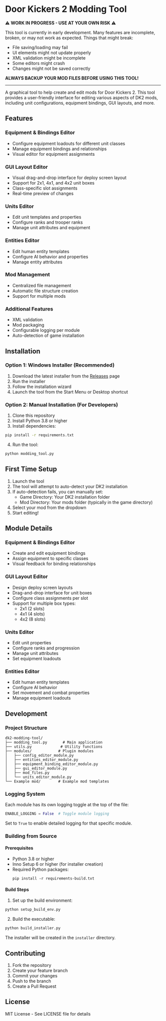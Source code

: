 # Door Kickers 2 Modding Tool

⚠️ **WORK IN PROGRESS - USE AT YOUR OWN RISK** ⚠️

This tool is currently in early development. Many features are incomplete, broken, or may not work as expected. Things that might break:
- File saving/loading may fail
- UI elements might not update properly
- XML validation might be incomplete
- Some editors might crash
- Changes might not be saved correctly

**ALWAYS BACKUP YOUR MOD FILES BEFORE USING THIS TOOL!**

---

A graphical tool to help create and edit mods for Door Kickers 2. This tool provides a user-friendly interface for editing various aspects of DK2 mods, including unit configurations, equipment bindings, GUI layouts, and more.

## Features

### Equipment & Bindings Editor
- Configure equipment loadouts for different unit classes
- Manage equipment bindings and relationships
- Visual editor for equipment assignments

### GUI Layout Editor
- Visual drag-and-drop interface for deploy screen layout
- Support for 2x1, 4x1, and 4x2 unit boxes
- Class-specific slot assignments
- Real-time preview of changes

### Units Editor
- Edit unit templates and properties
- Configure ranks and trooper ranks
- Manage unit attributes and equipment

### Entities Editor
- Edit human entity templates
- Configure AI behavior and properties
- Manage entity attributes

### Mod Management
- Centralized file management
- Automatic file structure creation
- Support for multiple mods

### Additional Features
- XML validation
- Mod packaging
- Configurable logging per module
- Auto-detection of game installation

## Installation

### Option 1: Windows Installer (Recommended)
1. Download the latest installer from the [Releases](https://github.com/yourusername/dk2-modding-tool/releases) page
2. Run the installer
3. Follow the installation wizard
4. Launch the tool from the Start Menu or Desktop shortcut

### Option 2: Manual Installation (For Developers)
1. Clone this repository
2. Install Python 3.8 or higher
3. Install dependencies:
```bash
pip install -r requirements.txt
```
4. Run the tool:
```bash
python modding_tool.py
```

## First Time Setup

1. Launch the tool
2. The tool will attempt to auto-detect your DK2 installation
3. If auto-detection fails, you can manually set:
   - Game Directory: Your DK2 installation folder
   - Mod Directory: Your mods folder (typically in the game directory)
4. Select your mod from the dropdown
5. Start editing!

## Module Details

### Equipment & Bindings Editor
- Create and edit equipment bindings
- Assign equipment to specific classes
- Visual feedback for binding relationships

### GUI Layout Editor
- Design deploy screen layouts
- Drag-and-drop interface for unit boxes
- Configure class assignments per slot
- Support for multiple box types:
  - 2x1 (2 slots)
  - 4x1 (4 slots)
  - 4x2 (8 slots)

### Units Editor
- Edit unit properties
- Configure ranks and progression
- Manage unit attributes
- Set equipment loadouts

### Entities Editor
- Edit human entity templates
- Configure AI behavior
- Set movement and combat properties
- Manage equipment loadouts

## Development

### Project Structure
```
dk2-modding-tool/
├── modding_tool.py       # Main application
├── utils.py             # Utility functions
├── modules/            # Plugin modules
│   ├── config_editor_module.py
│   ├── entities_editor_module.py
│   ├── equipment_binding_editor_module.py
│   ├── gui_editor_module.py
│   ├── mod_files.py
│   └── units_editor_module.py
└── Example mod/        # Example mod templates
```

### Logging System
Each module has its own logging toggle at the top of the file:
```python
ENABLE_LOGGING = False  # Toggle module logging
```
Set to `True` to enable detailed logging for that specific module.

### Building from Source

#### Prerequisites
- Python 3.8 or higher
- Inno Setup 6 or higher (for installer creation)
- Required Python packages:
  ```
  pip install -r requirements-build.txt
  ```

#### Build Steps
1. Set up the build environment:
```bash
python setup_build_env.py
```

2. Build the executable:
```bash
python build_installer.py
```

The installer will be created in the `installer` directory.

## Contributing

1. Fork the repository
2. Create your feature branch
3. Commit your changes
4. Push to the branch
5. Create a Pull Request

## License

MIT License - See LICENSE file for details 